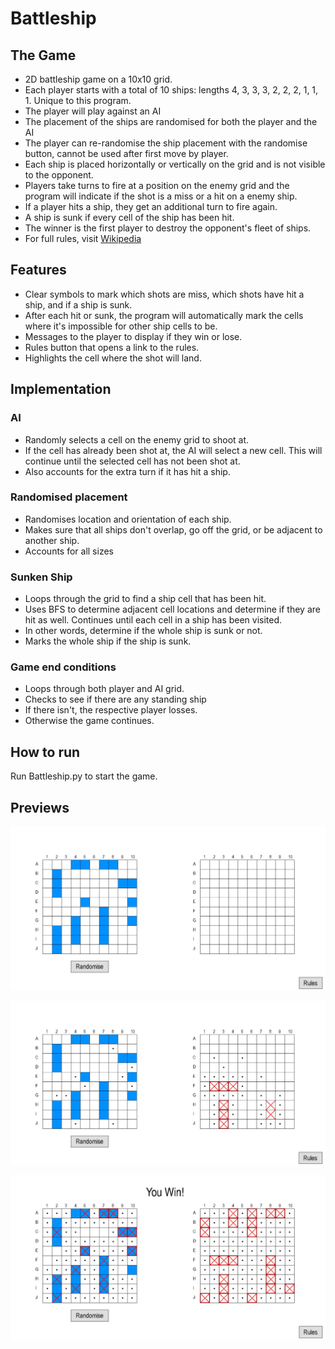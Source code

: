 # Battleship

## The Game

 - 2D battleship game on a 10x10 grid.
 - Each player starts with a total of 10 ships: lengths 4, 3, 3, 3, 2, 2, 2, 1, 1, 1. Unique to this program.
 - The player will play against an AI
 - The placement of the ships are randomised for both the player and the AI
 - The player can re-randomise the ship placement with the randomise button, cannot be used after first move by player.
 - Each ship is placed horizontally or vertically on the grid and is not visible to the opponent.
 - Players take turns to fire at a position on the enemy grid and the program will indicate if the shot is a miss or a hit on a enemy ship.
 - If a player hits a ship, they get an additional turn to fire again.
 - A ship is sunk if every cell of the ship has been hit.
 - The winner is the first player to destroy the opponent's fleet of ships.
 - For full rules, visit [Wikipedia](https://en.wikipedia.org/wiki/Battleship)

## Features

 - Clear symbols to mark which shots are miss, which shots have hit a ship, and if a ship is sunk.
 - After each hit or sunk, the program will automatically mark the cells where it's impossible for other ship cells to be.
 - Messages to the player to display if they win or lose.
 - Rules button that opens a link to the rules.
 - Highlights the cell where the shot will land.

## Implementation

### AI 
- Randomly selects a cell on the enemy grid to shoot at.
- If the cell has already been shot at, the AI will select a new cell. This will continue until the selected cell has not been shot at.
- Also accounts for the extra turn if it has hit a ship.

### Randomised placement
- Randomises location and orientation of each ship.
- Makes sure that all ships don't overlap, go off the grid, or be adjacent to another ship.
- Accounts for all sizes

### Sunken Ship
- Loops through the grid to find a ship cell that has been hit.
- Uses BFS to determine adjacent cell locations and determine if they are hit as well. Continues until each cell in a ship has been visited.
- In other words, determine if the whole ship is sunk or not. 
- Marks the whole ship if the ship is sunk.


### Game end conditions
- Loops through both player and AI grid.
- Checks to see if there are any standing ship
- If there isn't, the respective player losses.
- Otherwise the game continues.

## How to run
Run Battleship.py to start the game.

## Previews

![](preview/Preview1.jpg)

![](preview/Preview2.jpg)

![](preview/Preview3.jpg)



